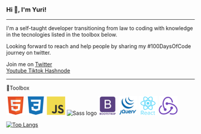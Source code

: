  
### Hi 👋, I'm Yuri! 

---

I'm a self-taught developer transitioning from law to coding with knowledge in the tecnologies listed in the toolbox below. 

Looking forward to reach and help people by sharing my #100DaysOfCode journey on twitter.

Join me on <a href="https://twitter.com/yuricodesbot"> Twitter </a>  
<a href="https://www.youtube.com/channel/UCbZvZKwkAmUcfdQGLUqZSeg" > Youtube </a>
<a href="https://www.tiktok.com/@yuricodesbot" > Tiktok </a>
<a href="https://yuricodesbot.hashnode.dev/" > Hashnode </a>

--- 

🧰Toolbox

<img src="https://github.com/devicons/devicon/blob/master/icons/html5/html5-original.svg" alt="HTML5 logo" width="50" height="50"/> 
<img src="https://github.com/devicons/devicon/blob/master/icons/css3/css3-plain.svg" alt="CSS3 logo" width="50" height="50" /> 
<img src="https://github.com/devicons/devicon/blob/master/icons/javascript/javascript-original.svg" alt="JavaScript logo" width="50" height="50" /> 
<img src="https://github.com/devicons/devicon/master/icons/sass/sass-wordmark.svg" alt = "Sass logo" width="50" height="50" />
<img src="https://raw.githubusercontent.com/devicons/devicon/master/icons/bootstrap/bootstrap-plain-wordmark.svg" alt="Bootstrap logo" width="50" height ="50"/>
<img src="https://raw.githubusercontent.com/devicons/devicon/master/icons/jquery/jquery-plain-wordmark.svg" alt="Jquery logo" width="50" height="50"/>
<img src="https://raw.githubusercontent.com/devicons/devicon/master/icons/react/react-original-wordmark.svg" alt="React logo" width="50" height="50"/>
<img src="https://raw.githubusercontent.com/devicons/devicon/master/icons/redux/redux-original.svg" alt="Redux logo" width="50" height ="50"/>



[![Top Langs](https://github-readme-stats.vercel.app/api/top-langs/?username=yuricodes&hide=ruby,shell)](https://github.com/anuraghazra/github-readme-stats)


<!--
**YuriCodes/yuricodes** is a ✨ _special_ ✨ repository because its `README.md` (this file) appears on your GitHub profile.

Here are some ideas to get you started:

- 🔭 I’m currently working on ...
- 🌱 I’m currently learning ...
- 👯 I’m looking to collaborate on ...
- 🤔 I’m looking for help with ...
- 💬 Ask me about ...
- 📫 How to reach me: ...
- 😄 Pronouns: ...
- ⚡ Fun fact: ...
-->
